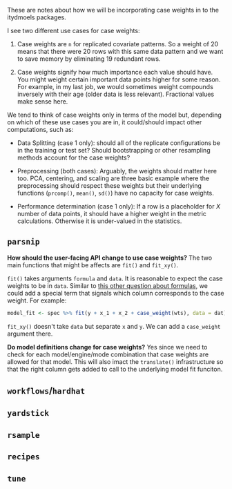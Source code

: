 These are notes about how we will be incorporating case weights in to the itydmoels packages. 



I see two different use cases for case weights: 

1. Case weights are `n` for replicated covariate patterns. So a weight of 20 means that there were 20 rows with this same data pattern and we want to save memory by eliminating 19 redundant rows. 

1. Case weights signify how much importance each value should have. You might weight certain important data points higher for some reason. For example, in my last job, we would sometimes weight compounds inversely with their age (older data is less relevant). Fractional values make sense here. 

We tend to think of case weights only in terms of the model but, depending on which of these use cases you are in, it could/should impact other computations, such as: 

* Data Splitting (case 1 only): should all of the replicate configurations be in the training or test set? Should bootstrapping or other resampling methods account for the case weights? 

* Preprocessing (both cases): Arguably, the weights should matter here too. PCA, centering, and scaling are three basic example where the preprocessing should respect these weights but their underlying functions (`prcomp()`, `mean()`, `sd()`) have no capacity for case weights. 

* Performance determination (case 1 only): If a row is a placeholder for _X_ number of data points, it should have a higher weight in the metric calculations. Otherwise it is under-valued in the statistics. 



## `parsnip`

**How should the user-facing API change to use case weights?** The two main functions that might be affects are `fit()` and `fit_xy()`. 

`fit()` takes arguments `formula` and `data`. It is reasonable to expect the case weights to be in `data`. Similar to [this other question about formulas](https://github.com/tidymodels/multilevelmod/issues/5), we could add a special term that signals which column corresponds to the case weight.  For example: 

```r
model_fit <- spec %>% fit(y + x_1 + x_2 + case_weight(wts), data = dat)
```

`fit_xy()` doesn't take `data` but separate `x` and `y`. We can add a `case_weight` argument there. 

**Do model definitions change for case weights?** Yes since we need to check for each model/engine/mode combination that case weights are allowed for that model. This will also imact the `translate()` infrastructure so that the right column gets added to call to the underlying model fit funciton. 

## `workflows`/`hardhat`



## `yardstick`



## `rsample`



## `recipes`



## `tune`







